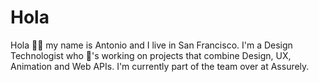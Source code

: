 # Hola

Hola 👋🏽 my name is Antonio and I live in San Francisco. I'm a Design Technologist who 💖's working on projects that combine Design, UX, Animation and Web APIs. I'm currently part of the team over at Assurely.
